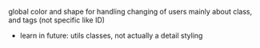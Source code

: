 global color and shape for handling changing of users
mainly about class, and tags (not specific like ID)

- learn in future: utils classes, not actually a detail styling

